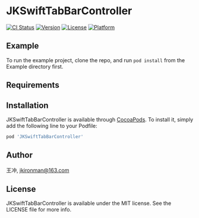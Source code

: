 # JKSwiftTabBarController

[![CI Status](https://img.shields.io/travis/王冲/JKSwiftTabBarController.svg?style=flat)](https://travis-ci.org/王冲/JKSwiftTabBarController)
[![Version](https://img.shields.io/cocoapods/v/JKSwiftTabBarController.svg?style=flat)](https://cocoapods.org/pods/JKSwiftTabBarController)
[![License](https://img.shields.io/cocoapods/l/JKSwiftTabBarController.svg?style=flat)](https://cocoapods.org/pods/JKSwiftTabBarController)
[![Platform](https://img.shields.io/cocoapods/p/JKSwiftTabBarController.svg?style=flat)](https://cocoapods.org/pods/JKSwiftTabBarController)

## Example

To run the example project, clone the repo, and run `pod install` from the Example directory first.

## Requirements

## Installation

JKSwiftTabBarController is available through [CocoaPods](https://cocoapods.org). To install
it, simply add the following line to your Podfile:

```ruby
pod 'JKSwiftTabBarController'
```

## Author

王冲, jkironman@163.com

## License

JKSwiftTabBarController is available under the MIT license. See the LICENSE file for more info.
